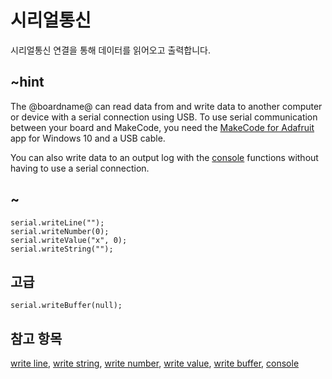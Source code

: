 # 시리얼통신

시리얼통신 연결을 통해 데이터를 읽어오고 출력합니다.

## ~hint

The @boardname@ can read data from and write data to another computer or device with a serial connection using USB. To use serial communication between your board and MakeCode, you need the [MakeCode for Adafruit](https://www.microsoft.com/store/apps/9pgzhwsk0pgd) app for Windows 10 and a USB cable.

You can also write data to an output log with the [console](/reference/console) functions without having to use a serial connection.

## ~

```cards
serial.writeLine("");
serial.writeNumber(0);
serial.writeValue("x", 0);
serial.writeString("");
```

## 고급

```cards
serial.writeBuffer(null);
```

## 참고 항목

[write line](/reference/serial/write-line), [write string](/reference/serial/write-string), [write number](/reference/serial/write-number), [write value](/reference/serial/write-value), [write buffer](/reference/serial/write-buffer), [console](/reference/console)